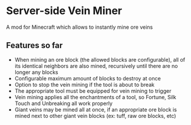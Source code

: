 # Server-side Vein Miner
A mod for Minecraft which allows to instantly mine ore veins

## Features so far
- When mining an ore block (the allowed blocks are configurable), all of its identical neighbors are also mined, recursively until there are no longer any blocks
- Configurable maximum amount of blocks to destroy at once
- Option to stop the vein mining if the tool is about to break
- The appropriate tool must be equipped for vein mining to trigger
- Vein mining applies all the enchantments of a tool, so Fortune, Silk Touch and Unbreaking all work properly
- Giant veins may be mined all at once, if an appropriate ore block is mined next to other giant vein blocks (ex: tuff, raw ore blocks, etc)
